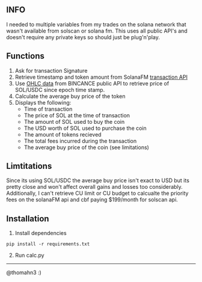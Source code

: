 ## INFO
I needed to multiple variables from my trades on the solana network that wasn't available from solscan or solana fm. This uses all public API's and doesn't require any private keys so should just be plug'n'play.

## Functions
1. Ask for transaction Signature
2. Retrieve timestamp and token amount from SolanaFM [transaction API](https://docs.solana.fm/reference/get_transfers)
3. Use [OHLC data](https://developers.binance.com/docs/binance-spot-api-docs/rest-api/public-rest-api-for-binance-2024-10-17) from BINCANCE public API to retrieve price of SOL/USDC since epoch time stamp.
4. Calculate the average buy price of the token
5. Displays the following:
    - Time of transaction
    - The price of SOL at the time of transaction
    - The amount of SOL used to buy the coin
    - The USD worth of SOL used to purchase the coin
    - The amount of tokens recieved
    - The total fees incurred during the transaction
    - The average buy price of the coin (see limitations)


## Limtitations
Since its using SOL/USDC the average buy price isn't exact to USD but its pretty close and won't affect overall gains and losses too considerably. Additionally, I can't retrieve CU limit or CU budget to calcualte the priority fees on the solanaFM api and cbf paying $199/month for solscan api. 

## Installation
1. Install dependencies
```shell
pip install -r requirements.txt
```
2. Run calc.py

---
@thomahn3 :)
